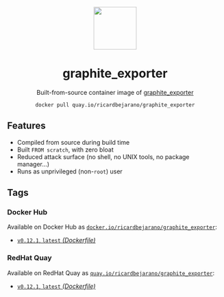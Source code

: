 <div align="center">
	<p><img src="https://emojipedia-us.s3.dualstack.us-west-1.amazonaws.com/thumbs/160/apple/325/fire_1f525.png" width="100px"></p>
	<h1>graphite_exporter</h1>
	<p>Built-from-source container image of <a href="https://github.com/prometheus/graphite_exporter">graphite_exporter</a></p>
	<code>docker pull quay.io/ricardbejarano/graphite_exporter</code>
</div>


## Features

* Compiled from source during build time
* Built `FROM scratch`, with zero bloat
* Reduced attack surface (no shell, no UNIX tools, no package manager...)
* Runs as unprivileged (non-`root`) user


## Tags

### Docker Hub

Available on Docker Hub as [`docker.io/ricardbejarano/graphite_exporter`](https://hub.docker.com/r/ricardbejarano/graphite_exporter):

- [`v0.12.1`, `latest` *(Dockerfile)*](Dockerfile)

### RedHat Quay

Available on RedHat Quay as [`quay.io/ricardbejarano/graphite_exporter`](https://quay.io/repository/ricardbejarano/graphite_exporter):

- [`v0.12.1`, `latest` *(Dockerfile)*](Dockerfile)
